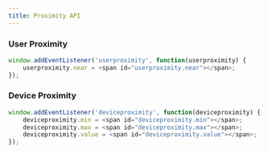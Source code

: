 ```yaml
---
title: Proximity API
---
```


### User Proximity

```javascript
window.addEventListener('userproximity', function(userproximity) {
	userproximity.near = <span id="userproximity.near"></span>;
});

```

### Device Proximity

```javascript
window.addEventListener('deviceproximity', function(deviceproximity) {
	deviceproximity.min = <span id="deviceproximity.min"></span>;
	deviceproximity.max = <span id="deviceproximity.max"></span>;
	deviceproximity.value = <span id="deviceproximity.value"></span>;
});

```

<script>
window.addEventListener('userproximity', function(event) {
	document.getElementById("userproximity.near").innerHTML = userproximity.near;
});

window.ondeviceproximity = function(deviceproximity) {
	document.getElementById("deviceproximity.min").innerHTML = deviceproximity.min;
	document.getElementById("deviceproximity.max").innerHTML = deviceproximity.max;
	document.getElementById("deviceproximity.value").innerHTML = deviceproximity.value;
}
</script>
